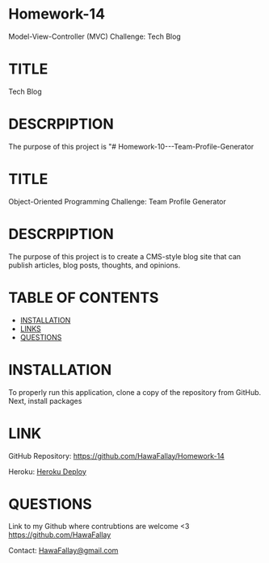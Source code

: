 # Homework-14
Model-View-Controller (MVC) Challenge: Tech Blog

# TITLE
Tech Blog

# DESCRPIPTION
The purpose of this project is "# Homework-10---Team-Profile-Generator
# TITLE

Object-Oriented Programming Challenge: Team Profile Generator
# DESCRPIPTION
The purpose of this project is to create a CMS-style blog site that can publish articles, blog posts, thoughts,
and opinions.
 # TABLE OF CONTENTS

- [INSTALLATION](#installation)
- [LINKS](#links)
- [QUESTIONS](#questions)

# INSTALLATION

To properly run this application, clone a copy of the repository from GitHub.
Next, install packages

# LINK

GitHub Repository: https://github.com/HawaFallay/Homework-14

Heroku: [Heroku Deploy](https://homework-14-tech-blog.herokuapp.com/)

# QUESTIONS

Link to my Github where contrubtions are welcome <3
https://github.com/HawaFallay

Contact:
HawaFallay@gmail.com
